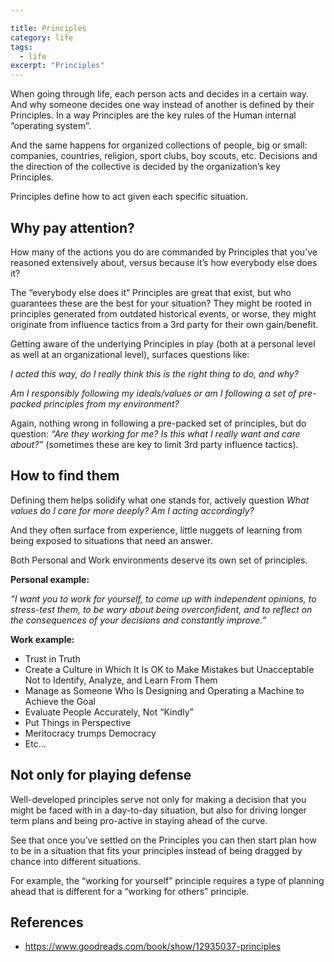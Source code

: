 ```yaml
---

title: Principles
category: life
tags:
  - life
excerpt: "Principles"
---
```


When going through life, each person acts and decides in a certain way. And why someone decides one way instead of another is defined by their Principles. In a way Principles are the key rules of the Human internal “operating system”.

And the same happens for organized collections of people, big or small: companies, countries, religion, sport clubs, boy scouts, etc. Decisions and the direction of the collective is decided by the organization’s key Principles. 

Principles define how to act given each specific situation.


## Why pay attention?
How many of the actions you do are commanded by Principles that you’ve reasoned extensively about, versus because it’s how everybody else does it?

The “everybody else does it” Principles are great that exist, but who guarantees these are the best for your situation? They might be rooted in principles generated from outdated historical events, or worse, they might originate from influence tactics from a 3rd party for their own gain/benefit.

Getting aware of the underlying Principles in play (both at a personal level as well at an organizational level), surfaces questions like: 

*I acted this way, do I really think this is the right thing to do, and why?*

*Am I responsibly following my ideals/values or am I following a set of pre-packed principles from my environment?*

Again, nothing wrong in following a pre-packed set of principles, but do question: *“Are they working for me? Is this what I really want and care about?”* (sometimes these are key to limit 3rd party influence tactics).


## How to find them
Defining them helps solidify what one stands for, actively question *What values do I care for more deeply? Am I acting accordingly?* 

And they often surface from experience, little nuggets of learning from being exposed to situations that need an answer.

Both Personal and Work environments deserve its own set of principles.

**Personal example:**

*“I want you to work for yourself, to come up with independent opinions, to stress-test them, to be wary about being overconfident, and to reflect on the consequences of your decisions and constantly improve.”*

**Work example:**

-	Trust in Truth
-	Create a Culture in Which It Is OK to Make Mistakes but Unacceptable Not to Identify, Analyze, and Learn From Them
-	Manage as Someone Who Is Designing and Operating a Machine to Achieve the Goal
-	Evaluate People Accurately, Not “Kindly”
-	Put Things in Perspective
-	Meritocracy trumps Democracy
-  Etc…

 
## Not only for playing defense

Well-developed principles serve not only for making a decision that you might be faced with in a day-to-day situation, but also for driving longer term plans and being pro-active in staying ahead of the curve.

See that once you’ve settled on the Principles you can then start plan how to be in a situation that fits your principles instead of being dragged by chance into different situations.

For example, the “working for yourself” principle requires a type of planning ahead that is different for a “working for others” principle.

## References
- https://www.goodreads.com/book/show/12935037-principles


